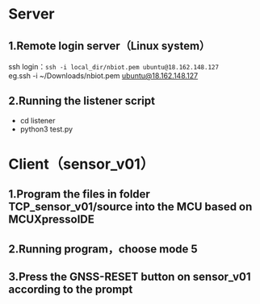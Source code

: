 # Server
## 1.Remote login server（Linux system）
ssh login：`ssh -i local_dir/nbiot.pem ubuntu@18.162.148.127`\
eg.ssh -i ~/Downloads/nbiot.pem ubuntu@18.162.148.127
## 2.Running the listener script
* cd listener
* python3 test.py
# Client（sensor_v01）
## 1.Program the files in folder TCP_sensor_v01/source into the MCU based on MCUXpressoIDE
## 2.Running program，choose mode 5
## 3.Press the GNSS-RESET button on sensor_v01 according to the prompt 

